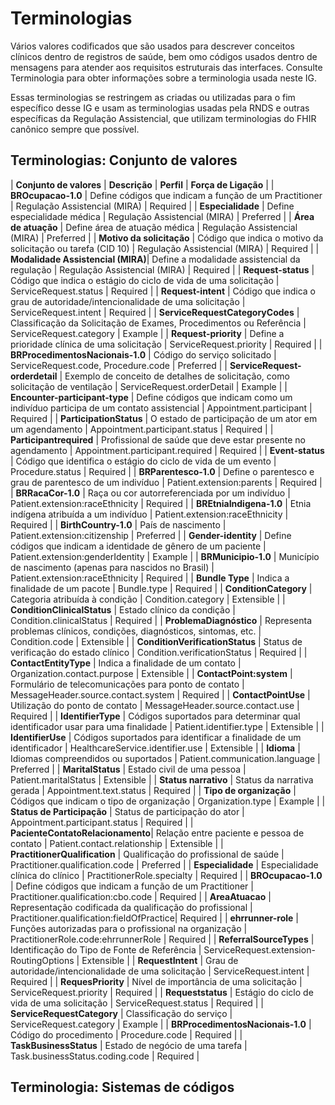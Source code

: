 

# Terminologias

Vários valores codificados que são usados para descrever conceitos clínicos dentro de registros de saúde, bem omo códigos usados dentro de mensagens para atender aos requisitos estruturais das interfaces. Consulte Terminologia para obter informações sobre a terminologia usada neste IG.

Essas terminologias se restringem as criadas ou utilizadas para o fim específico desse IG e usam as terminologias usadas pela RNDS  e outras específicas da Regulação Assistencial, que utilizam terminologias do FHIR canônico sempre que possível.

## Terminologias: Conjunto de valores

| **Conjunto de valores**          | **Descrição**                                                                 | **Perfil**                               | **Força de Ligação** |
| **BROcupacao-1.0**               | Define códigos que indicam a função de um Practitioner                         | Regulação Assistencial (MIRA)            | Required            |
| **Especialidade**                | Define especialidade médica                                                   | Regulação Assistencial (MIRA)            | Preferred           |
| **Área de atuação**              | Define área de atuação médica                                                 | Regulação Assistencial (MIRA)            | Preferred           |
| **Motivo da solicitação**        | Código que indica o motivo da solicitação ou tarefa (CID 10)                  | Regulação Assistencial (MIRA)            | Required            |
| **Modalidade Assistencial (MIRA)**| Define a modalidade assistencial da regulação                                 | Regulação Assistencial (MIRA)            | Required            |
| **Request-status**               | Código que indica o estágio do ciclo de vida de uma solicitação               | ServiceRequest.status                    | Required            |
| **Request-intent**               | Código que indica o grau de autoridade/intencionalidade de uma solicitação    | ServiceRequest.intent                    | Required            |
| **ServiceRequestCategoryCodes**  | Classificação da Solicitação de Exames, Procedimentos ou Referência           | ServiceRequest.category                  | Example             |
| **Request-priority**             | Define a prioridade clínica de uma solicitação                                | ServiceRequest.priority                  | Required            |
| **BRProcedimentosNacionais-1.0** | Código do serviço solicitado                                                  | ServiceRequest.code, Procedure.code      | Preferred           |
| **ServiceRequest-orderdetail**   | Exemplo de conceito de detalhes de solicitação, como solicitação de ventilação | ServiceRequest.orderDetail               | Example             |
| **Encounter-participant-type**   | Define códigos que indicam como um indivíduo participa de um contato assistencial | Appointment.participant                  | Required            |
| **ParticipationStatus**          | O estado de participação de um ator em um agendamento                         | Appointment.participant.status           | Required            |
| **Participantrequired**          | Profissional de saúde que deve estar presente no agendamento                  | Appointment.participant.required         | Required            |
| **Event-status**                 | Código que identifica o estágio do ciclo de vida de um evento                 | Procedure.status                         | Required            |
| **BRParentesco-1.0**             | Define o parentesco e grau de parentesco de um indivíduo                      | Patient.extension:parents                | Required            |
| **BRRacaCor-1.0**                | Raça ou cor autorreferenciada por um indivíduo                                | Patient.extension:raceEthnicity          | Required            |
| **BREtniaIndigena-1.0**          | Etnia indígena atribuída a um indivíduo                                       | Patient.extension:raceEthnicity          | Required            |
| **BirthCountry-1.0**             | País de nascimento                                                            | Patient.extension:citizenship            | Preferred           |
| **Gender-identity**              | Define códigos que indicam a identidade de gênero de um paciente              | Patient.extension:genderIdentity         | Example             |
| **BRMunicipio-1.0**              | Município de nascimento (apenas para nascidos no Brasil)                      | Patient.extension:raceEthnicity          | Required            |
| **Bundle Type**                  | Indica a finalidade de um pacote                                               | Bundle.type                              | Required            |
| **ConditionCategory**            | Categoria atribuída à condição                                                | Condition.category                       | Extensible          |
| **ConditionClinicalStatus**      | Estado clínico da condição                                                    | Condition.clinicalStatus                 | Required            |
| **ProblemaDiagnóstico**          | Representa problemas clínicos, condições, diagnósticos, sintomas, etc.        | Condition.code                           | Extensible          |
| **ConditionVerificationStatus**  | Status de verificação do estado clínico                                       | Condition.verificationStatus             | Required            |
| **ContactEntityType**            | Indica a finalidade de um contato                                             | Organization.contact.purpose             | Extensible          |
| **ContactPoint:system**          | Formulário de telecomunicações para ponto de contato                          | MessageHeader.source.contact.system      | Required            |
| **ContactPointUse**              | Utilização do ponto de contato                                                | MessageHeader.source.contact.use         | Required            |
| **IdentifierType**               | Códigos suportados para determinar qual identificador usar para uma finalidade | Patient.identifier.type                  | Extensible          |
| **IdentifierUse**                | Códigos suportados para identificar a finalidade de um identificador           | HealthcareService.identifier.use         | Extensible          |
| **Idioma**                       | Idiomas compreendidos ou suportados                                           | Patient.communication.language           | Preferred           |
| **MaritalStatus**                | Estado civil de uma pessoa                                                    | Patient.maritalStatus                    | Extensible          |
| **Status narrativo**             | Status da narrativa gerada                                                    | Appointment.text.status                  | Required            |
| **Tipo de organização**          | Códigos que indicam o tipo de organização                                     | Organization.type                        | Example             |
| **Status de Participação**       | Status de participação do ator                                                | Appointment.participant.status           | Required            |
| **PacienteContatoRelacionamento**| Relação entre paciente e pessoa de contato                                    | Patient.contact.relationship             | Extensible          |
| **PractitionerQualification**    | Qualificação do profissional de saúde                                         | Practitioner.qualification.code          | Preferred           |
| **Especialidade**                | Especialidade clínica do clínico                                              | PractitionerRole.specialty               | Required            |
| **BROcupacao-1.0**               | Define códigos que indicam a função de um Practitioner                        | Practitioner.qualification:cbo.code      | Required            |
| **AreaAtuacao**                  | Representação codificada da qualificação do profissional                      | Practitioner.qualification:fieldOfPractice| Required            |
| **ehrrunner-role**               | Funções autorizadas para o profissional na organização                        | PractitionerRole.code:ehrrunnerRole      | Required            |
| **ReferralSourceTypes**          | Identificação do Tipo de Fonte de Referência                                  | ServiceRequest.extension-RoutingOptions  | Extensible          |
| **RequestIntent**                | Grau de autoridade/intencionalidade de uma solicitação                        | ServiceRequest.intent                    | Required            |
| **RequesPriority**               | Nível de importância de uma solicitação                                       | ServiceRequest.priority                  | Required            |
| **Requeststatus**                | Estágio do ciclo de vida de uma solicitação                                   | ServiceRequest.status                    | Required            |
| **ServiceRequestCategory**       | Classificação do serviço                                                      | ServiceRequest.category                  | Example             |
| **BRProcedimentosNacionais-1.0** | Código do procedimento                                                        | Procedure.code                           | Required            |
| **TaskBusinessStatus**           | Estado de negócio de uma tarefa                                               | Task.businessStatus.coding.code          | Required            |

## Terminologia: Sistemas de códigos

